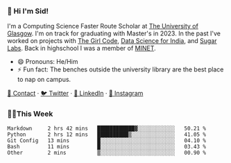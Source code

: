 ### 👋 Hi I'm Sid!
I'm a Computing Science Faster Route Scholar at [The University of Glasgow](https://gla.ac.uk). I'm on track for graduating with Master's in 2023. In the past I've worked on projects with [The Girl Code](https://thegirlcode.co/), [Data Science for India](), and [Sugar Labs](https://sugarlabs.org/). Back in highschool I was a member of [MINET](https://minet.co/). 

- 😄 Pronouns: He/Him
- ⚡ Fun fact: The benches outside the university library are the best place to nap on campus.

[📇 Contact](https://sid.gg/) · [🐦 Twitter](https://twitter.com/scholaronroad) · [👔 LinkedIn](https://linkedin.com/in/sidhant-bhavnani) · [📸 Instagram](https://www.instagram.com/bhavnani.pvt/) 

### 👨‍💻This Week
<!--START_SECTION:waka-->
```text
Markdown     2 hrs 42 mins   ████████████▓░░░░░░░░░░░░   50.21 % 
Python       2 hrs 12 mins   ██████████▒░░░░░░░░░░░░░░   41.05 % 
Git Config   13 mins         █░░░░░░░░░░░░░░░░░░░░░░░░   04.10 % 
Bash         11 mins         █░░░░░░░░░░░░░░░░░░░░░░░░   03.43 % 
Other        2 mins          ▒░░░░░░░░░░░░░░░░░░░░░░░░   00.90 % 
```
<!--END_SECTION:waka-->
